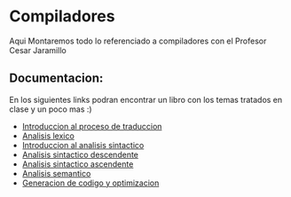 # Compiladores
Aqui Montaremos todo lo referenciado a compiladores con el Profesor Cesar Jaramillo

## Documentacion:

En los siguientes links podran encontrar un libro con los temas tratados en clase y un poco mas :)

* [Introduccion al proceso de traduccion](http://informatica.uv.es/docencia/iiguia/asignatu/2000/PL/2007/tema1.pdf)
* [Analisis lexico](http://informatica.uv.es/docencia/iiguia/asignatu/2000/PL/2007/tema2.pdf)
* [Introduccion al analisis sintactico](http://informatica.uv.es/docencia/iiguia/asignatu/2000/PL/2007/tema3.pdf)
* [Analisis sintactico descendente](http://informatica.uv.es/docencia/iiguia/asignatu/2000/PL/2007/tema4.pdf)
* [Analisis sintactico ascendente](http://informatica.uv.es/docencia/iiguia/asignatu/2000/PL/2007/tema5.pdf)
* [Analisis semantico](http://informatica.uv.es/docencia/iiguia/asignatu/2000/PL/2007/tema6.pdf)
* [Generacion de codigo y optimizacion](http://informatica.uv.es/docencia/iiguia/asignatu/2000/PL/2007/tema7.pdf)
